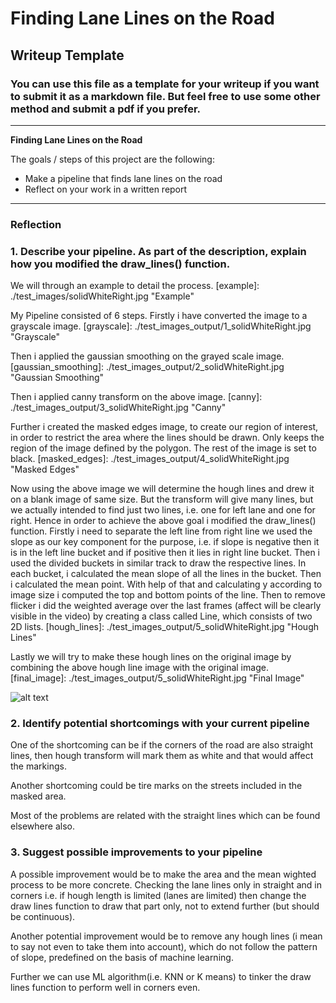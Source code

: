 # **Finding Lane Lines on the Road**

## Writeup Template

### You can use this file as a template for your writeup if you want to submit it as a markdown file. But feel free to use some other method and submit a pdf if you prefer.

---

**Finding Lane Lines on the Road**

The goals / steps of this project are the following:
* Make a pipeline that finds lane lines on the road
* Reflect on your work in a written report


[//]: # (Image References)

[image1]: ./examples/grayscale.jpg "Grayscale"

---

### Reflection

### 1. Describe your pipeline. As part of the description, explain how you modified the draw_lines() function.

  We will through an example to detail the process.
  [example]: ./test_images/solidWhiteRight.jpg "Example"

  My Pipeline consisted of 6 steps.
  Firstly i have converted the image to a grayscale image.
  [grayscale]: ./test_images_output/1_solidWhiteRight.jpg "Grayscale"

  Then i applied the gaussian smoothing on the grayed scale image.  
  [gaussian_smoothing]: ./test_images_output/2_solidWhiteRight.jpg "Gaussian Smoothing"

  Then i applied canny transform on the above image.
  [canny]: ./test_images_output/3_solidWhiteRight.jpg "Canny"

  Further i created the masked edges image, to create our region of interest, in order to restrict the area where the lines should be drawn. Only keeps the region of the image defined by the polygon. The rest of the image is set to black.
  [masked_edges]: ./test_images_output/4_solidWhiteRight.jpg "Masked Edges"

  Now using the above image we will determine the hough lines and drew it on a blank image of same size.
  But the transform will give many lines, but we actually intended to find just two lines, i.e. one for left lane and one for right.
  Hence in order to achieve the above goal i modified the draw_lines() function.
  Firstly i need to separate the left line from right line we used the slope as our key component for the purpose, i.e. if slope is negative then it is in the left line bucket and if positive then it lies in right line bucket.
  Then i used the divided buckets in similar track to draw the respective lines. In each bucket, i calculated the mean slope of all the lines in the bucket. Then i calculated the mean point. With help of that and calculating y according to image size i computed the top and bottom points of the line. Then to remove flicker i did the weighted average over the last frames (affect will be clearly visible in the video) by creating a class called Line, which consists of two 2D lists.
  [hough_lines]: ./test_images_output/5_solidWhiteRight.jpg "Hough Lines"

  Lastly we will try to make these hough lines on the original image by combining the above hough line image with the original image.
  [final_image]: ./test_images_output/5_solidWhiteRight.jpg "Final Image"

![alt text][image1]


### 2. Identify potential shortcomings with your current pipeline

  One of the shortcoming can be if the corners of the road are also straight lines, then hough transform will mark them as white and that would affect the markings.

  Another shortcoming could be tire marks on the streets included in the masked area.

  Most of the problems are related with the straight lines which can be found elsewhere also.


### 3. Suggest possible improvements to your pipeline

  A possible improvement would be to make the area and the mean wighted process to be more concrete. Checking the lane lines only in straight and in corners i.e. if hough length is limited (lanes are limited) then change the draw lines function to draw that part only, not to extend further (but should be continuous).

  Another potential improvement would be to remove any hough lines (i mean to say not even to take them into account), which do not follow the pattern of slope, predefined on the basis of machine learning.

  Further we can use ML algorithm(i.e. KNN or K means) to tinker the draw lines function to perform well in corners even.
